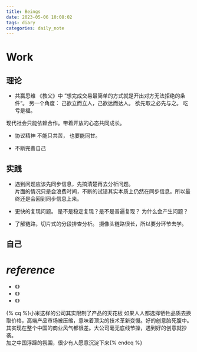 ```yaml
---
title: Beings
date: 2023-05-06 10:08:02
tags: diary
categories: daily_note
---
```


# Work
## 理论
- 共赢思维
《教父》中 ”想完成交易最简单的方式就是开出对方无法拒绝的条件“。
另一个角度： 己欲立而立人，己欲达而达人。 欲先取之必先与之。
吃亏是福。

现代社会只能依赖合作。带着开放的心态共同成长。

- 协议精神
不能只共苦， 也要能同甘。

- 不断完善自己

## 实践

- 遇到问题应该先同步信息，先搞清楚再去分析问题。  
片面的情况只是会浪费时间，不断的试错其实本质上仍然在同步信息。所以最终还是会回到同步信息上来。

- 更快的复现问题。
是不是稳定复现？是不是普遍复现？ 为什么会产生问题？

- 了解链路，切片式的分段排查分析。
摄像头链路很长，所以要分环节去学。

## 自己

# ***reference***

- 《》
- 《》
- 《》

{% cq %}小米这样的公司其实限制了产品的天花板
如果人人都选择牺牲品质去换取价格，高端产品市场被压缩，意味着顶尖的技术革新变慢。好的创意胎死腹中。
其实现在整个中国的商业风气都很差。大公司毫无底线节操，遇到好的创意就抄袭。  
加之中国浮躁的氛围，很少有人愿意沉淀下来{% endcq %}